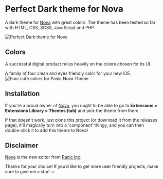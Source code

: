 # Perfect Dark theme for Nova

A dark theme for [Nova](https://nova.app/) with great colors. The theme has been tested so far with HTML, CSS, SCSS, JavaScript and PHP.

![Perfect Dark theme for Nova](https://github.com/PerfectoWeb/PerfectDark-Nova-Theme/raw/master/example_preview.png)

## Colors
A successful digital product relies heavily on the colors chosen for its UI.

A family of four clean and eyes friendly color for your new IDE.
![Four cute colors for Panic Nova Theme](https://github.com/PerfectoWeb/PerfectDark-Nova-Theme/raw/master/example_colors.png)

## Installation

If you're a proud owner of [Nova](https://panic.com/nova), you ought to be able to go to **Extensions > Extensions Library > Themes (tab)** and pick the theme from there.

If that doesn't work, just clone this project (or download it from the releases page), it'll magically turn into a 'component' thingy, and you can then double-click it to add this theme to Nova!

## Disclaimer

[Nova](https://panic.com/nova) is the new editor from [Panic Inc](https://panic.com).

Thanks for your choice!
If you’d like to get more user friendly projects, make sure to give me a star! ☺️